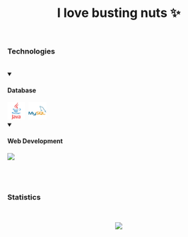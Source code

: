 <h1 align="center">I love busting nuts ✨</h1>



<br>
<h3>Technologies</h3><br>
<div>
  <details open>
  <summary><h4>Database</h4></summary>
  <img src="https://github.com/devicons/devicon/blob/master/icons/java/java-original-wordmark.svg" title="Java" alt="Java" width="40" height="40"/>&nbsp;
  <img src="https://github.com/devicons/devicon/blob/master/icons/mysql/mysql-original-wordmark.svg" title="MySQL"  alt="MySQL" width="40" height="40"/>&nbsp;
  </details>
  <details open>
    <summary><h4>Web Development</h4></summary>
    <img src="https://skillicons.dev/icons?i=html,css,js,nodejs" />
  </details>
</div>

<br><br>
 <h3>Statistics</h3><br>
<div align="center">
 
![](http://github-profile-summary-cards.vercel.app/api/cards/profile-details?username=deltagamingch&theme=tokyonight)
